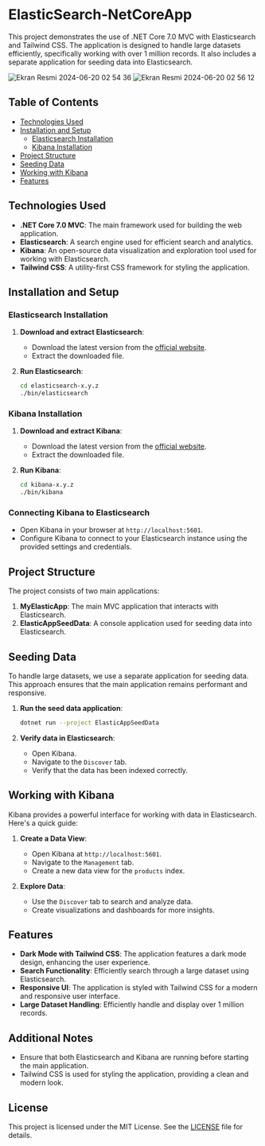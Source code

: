 # ElasticSearch-NetCoreApp

This project demonstrates the use of .NET Core 7.0 MVC with Elasticsearch and Tailwind CSS. The application is designed to handle large datasets efficiently, specifically working with over 1 million records. It also includes a separate application for seeding data into Elasticsearch.

![Ekran Resmi 2024-06-20 02 54 36](https://github.com/enesscigdem/ElasticSearch-NetCoreApp/assets/55703841/112be522-d158-445c-b2ed-cb605638d622)
![Ekran Resmi 2024-06-20 02 56 12](https://github.com/enesscigdem/ElasticSearch-NetCoreApp/assets/55703841/6588bd3c-d043-459d-8a7d-bdbc26fc2efa)

## Table of Contents

- [Technologies Used](#technologies-used)
- [Installation and Setup](#installation-and-setup)
  - [Elasticsearch Installation](#elasticsearch-installation)
  - [Kibana Installation](#kibana-installation)
- [Project Structure](#project-structure)
- [Seeding Data](#seeding-data)
- [Working with Kibana](#working-with-kibana)
- [Features](#features)

## Technologies Used

- **.NET Core 7.0 MVC**: The main framework used for building the web application.
- **Elasticsearch**: A search engine used for efficient search and analytics.
- **Kibana**: An open-source data visualization and exploration tool used for working with Elasticsearch.
- **Tailwind CSS**: A utility-first CSS framework for styling the application.

## Installation and Setup

### Elasticsearch Installation

1. **Download and extract Elasticsearch**:
   - Download the latest version from the [official website](https://www.elastic.co/downloads/elasticsearch).
   - Extract the downloaded file.

2. **Run Elasticsearch**:
   ```sh
   cd elasticsearch-x.y.z
   ./bin/elasticsearch
   ```

### Kibana Installation

1. **Download and extract Kibana**:
   - Download the latest version from the [official website](https://www.elastic.co/downloads/kibana).
   - Extract the downloaded file.

2. **Run Kibana**:
   ```sh
   cd kibana-x.y.z
   ./bin/kibana
   ```

### Connecting Kibana to Elasticsearch

- Open Kibana in your browser at `http://localhost:5601`.
- Configure Kibana to connect to your Elasticsearch instance using the provided settings and credentials.

## Project Structure

The project consists of two main applications:

1. **MyElasticApp**: The main MVC application that interacts with Elasticsearch.
2. **ElasticAppSeedData**: A console application used for seeding data into Elasticsearch.

## Seeding Data

To handle large datasets, we use a separate application for seeding data. This approach ensures that the main application remains performant and responsive.

1. **Run the seed data application**:
   ```sh
   dotnet run --project ElasticAppSeedData
   ```

2. **Verify data in Elasticsearch**:
   - Open Kibana.
   - Navigate to the `Discover` tab.
   - Verify that the data has been indexed correctly.

## Working with Kibana

Kibana provides a powerful interface for working with data in Elasticsearch. Here's a quick guide:

1. **Create a Data View**:
   - Open Kibana at `http://localhost:5601`.
   - Navigate to the `Management` tab.
   - Create a new data view for the `products` index.

2. **Explore Data**:
   - Use the `Discover` tab to search and analyze data.
   - Create visualizations and dashboards for more insights.

## Features

- **Dark Mode with Tailwind CSS**: The application features a dark mode design, enhancing the user experience.
- **Search Functionality**: Efficiently search through a large dataset using Elasticsearch.
- **Responsive UI**: The application is styled with Tailwind CSS for a modern and responsive user interface.
- **Large Dataset Handling**: Efficiently handle and display over 1 million records.

## Additional Notes

- Ensure that both Elasticsearch and Kibana are running before starting the main application.
- Tailwind CSS is used for styling the application, providing a clean and modern look.

## License

This project is licensed under the MIT License. See the [LICENSE](LICENSE) file for details.
